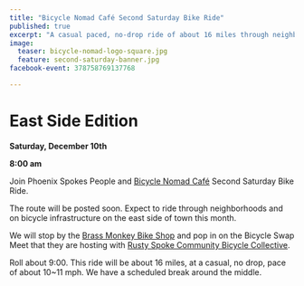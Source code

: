 ```yaml
---
title: "Bicycle Nomad Café Second Saturday Bike Ride"
published: true
excerpt: "A casual paced, no-drop ride of about 16 miles through neighborhoods and on bicycle infrastructure on the east side of town"
image:
  teaser: bicycle-nomad-logo-square.jpg
  feature: second-saturday-banner.jpg
facebook-event: 378758769137768

---
```


# East Side Edition

**Saturday, December 10th**

**8:00 am**

Join Phoenix Spokes People and [Bicycle Nomad Café](http://www.thevelo.com/cafe.html) Second Saturday Bike Ride.

The route will be posted soon. Expect to ride through neighborhoods and on bicycle infrastructure on the east side of town this month.

We will stop by the [Brass Monkey Bike Shop](http://www.brassmonkeybikeshop.com/) and pop in on the Bicycle Swap Meet that they are hosting with [Rusty Spoke Community Bicycle Collective](http://www.rustyspoke.org).

Roll about 9:00. This ride will be about 16 miles, at a casual, no drop, pace of about 10~11 mph. We have a scheduled break around the middle.
